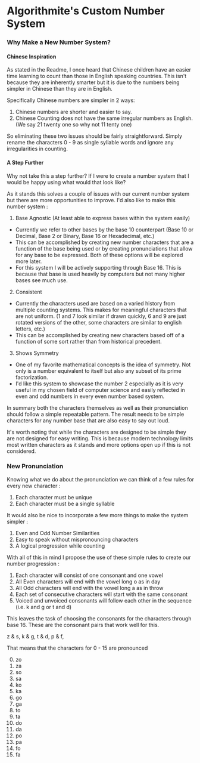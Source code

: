 # Algorithmite's Custom Number System

### Why Make a New Number System?

#### Chinese Inspiration

As stated in the Readme, I once heard that Chinese children have an easier time learning to count than those in English speaking countries. This isn't because they are inherently smarter but it is due to the numbers being simpler in Chinese than they are in English.

Specifically Chinese numbers are simpler in 2 ways:
1. Chinese numbers are shorter and easier to say.
2. Chinese Counting does not have the same irregular numbers as English. (We say 21 twenty one so why not 11 tenty one)

So eliminating these two issues should be fairly straightforward. Simply rename the characters 0 - 9 as single syllable words and ignore any irregularities in counting.

#### A Step Further

Why not take this a step further? If I were to create a number system that I would be happy using what would that look like?

As it stands this solves a couple of issues with our current number system but there are more opportunities to improve. I'd also like to make this number system :
1. Base Agnostic (At least able to express bases within the system easily)
  * Currently we refer to other bases by the base 10 counterpart (Base 10 or Decimal, Base 2 or Binary, Base 16 or Hexadecimal, etc.)
  * This can be accomplished by creating new number characters that are a function of the base being used or by creating pronunciations that allow for any base to be expressed. Both of these options will be explored more later.
  * For this system I will be actively supporting through Base 16. This is because that base is used heavily by computers but not many higher bases see much use.
2. Consistent
  * Currently the characters used are based on a varied history from multiple counting systems. This makes for meaningful characters that are not uniform. (1 and 7 look similar if drawn quickly, 6 and 9 are just rotated versions of the other, some characters are similar to english letters, etc.)
  * This can be accomplished by creating new characters based off of a function of some sort rather than from historical precedent.
3. Shows Symmetry
  * One of my favorite mathematical concepts is the idea of symmetry. Not only is a number equivalent to itself but also any subset of its prime factorization.
  * I'd like this system to showcase the number 2 especially as it is very useful in my chosen field of computer science and easily reflected in even and odd numbers in every even number based system.

In summary both the characters themselves as well as their pronunciation should follow a simple repeatable pattern. The result needs to be simple characters for any number base that are also easy to say out loud.

It's worth noting that while the characters are designed to be simple they are not designed for easy writing. This is because modern technology limits most written characters as it stands and more options open up if this is not considered.

### New Pronunciation

Knowing what we do about the pronunciation we can think of a few rules for every new character :
1. Each character must be unique
2. Each character must be a single syllable

It would also be nice to incorporate a few more things to make the system simpler :
1. Even and Odd Number Similarities
2. Easy to speak without mispronouncing characters
3. A logical progression while counting

With all of this in mind I propose the use of these simple rules to create our number progression :
1. Each character will consist of one consonant and one vowel
2. All Even characters will end with the vowel long o as in day
3. All Odd characters will end with the vowel long a as in throw
4. Each set of consecutive characters will start with the same consonant
5. Voiced and unvoiced consonants will follow each other in the sequence (i.e. k and g or t and d)

This leaves the task of choosing the consonants for the characters through base 16. These are the consonant pairs that work well for this.

z & s, k & g, t & d, p & f, 

That means that the characters for 0 - 15 are pronounced

0. zo
1. za
2. so
3. sa
4. ko
5. ka
6. go
7. ga
8. to
9. ta
10. do
11. da
12. po
13. pa
14. fo
15. fa

